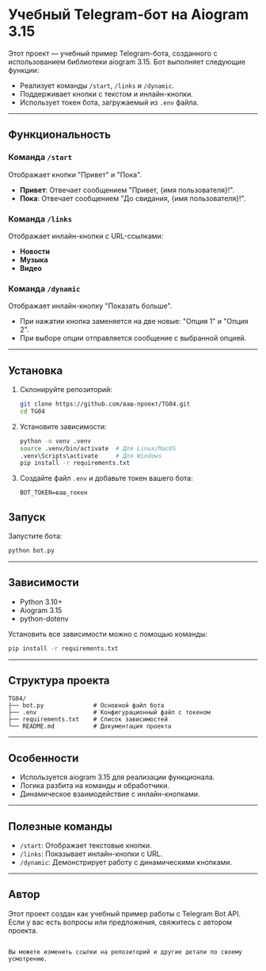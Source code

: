 



# Учебный Telegram-бот на Aiogram 3.15

Этот проект — учебный пример Telegram-бота, созданного с использованием библиотеки aiogram 3.15. Бот выполняет следующие функции:

- Реализует команды `/start`, `/links` и `/dynamic`.
- Поддерживает кнопки с текстом и инлайн-кнопки.
- Использует токен бота, загружаемый из `.env` файла.

---

## Функциональность

### Команда `/start`
Отображает кнопки "Привет" и "Пока". 
- **Привет**: Отвечает сообщением "Привет, {имя пользователя}!".
- **Пока**: Отвечает сообщением "До свидания, {имя пользователя}!".

### Команда `/links`
Отображает инлайн-кнопки с URL-ссылками:
- **Новости**
- **Музыка**
- **Видео**

### Команда `/dynamic`
Отображает инлайн-кнопку "Показать больше". 
- При нажатии кнопка заменяется на две новые: "Опция 1" и "Опция 2".
- При выборе опции отправляется сообщение с выбранной опцией.

---

## Установка

1. Склонируйте репозиторий:
   ```bash
   git clone https://github.com/ваш-проект/TG04.git
   cd TG04
   ```
   
2. Установите зависимости:
   ```bash
   python -m venv .venv
   source .venv/bin/activate  # Для Linux/MacOS
   .venv\Scripts\activate     # Для Windows
   pip install -r requirements.txt
   ```

3. Создайте файл `.env` и добавьте токен вашего бота:
   ```env
   BOT_TOKEN=ваш_токен
   ```

## Запуск
Запустите бота:
```bash
python bot.py
```

---

## Зависимости
- Python 3.10+
- Aiogram 3.15
- python-dotenv

Установить все зависимости можно с помощью команды:
```bash
pip install -r requirements.txt
```

---

## Структура проекта
```
TG04/
├── bot.py              # Основной файл бота
├── .env                # Конфигурационный файл с токеном
├── requirements.txt    # Список зависимостей
└── README.md           # Документация проекта
```

---

## Особенности
- Используется aiogram 3.15 для реализации функционала.
- Логика разбита на команды и обработчики.
- Динамическое взаимодействие с инлайн-кнопками.

---

## Полезные команды
- `/start`: Отображает текстовые кнопки.
- `/links`: Показывает инлайн-кнопки с URL.
- `/dynamic`: Демонстрирует работу с динамическими кнопками.

---

## Автор
Этот проект создан как учебный пример работы с Telegram Bot API. Если у вас есть вопросы или предложения, свяжитесь с автором проекта.
```

Вы можете изменить ссылки на репозиторий и другие детали по своему усмотрению.